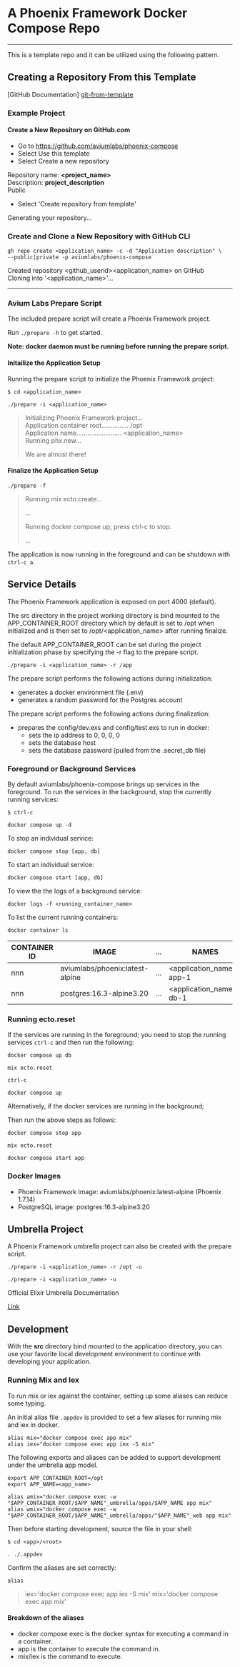 # A Phoenix Framework Docker Compose Repo


---


This is a template repo and it can be utilized using the following pattern. 


## Creating a Repository From this Template


[GitHub Documentation] [git-from-template]


### Example Project


#### Create a New Repository on GitHub.com


- Go to https://github.com/aviumlabs/phoenix-compose
- Select Use this template
- Select Create a new repository


Repository name: __<project_name>__  
Description: __project_description__  
Public  


- Select 'Create repository from template'


Generating your repository...


### Create and Clone a New Repository with GitHub CLI


    gh repo create <application_name> -c -d "Application description" \
    --public|private -p aviumlabs/phoenix-compose 


Created repository \<github\_userid\>\<application\_name\>  on GitHub  
Cloning into '\<application\_name\>'...  


---


### Avium Labs Prepare Script


The included prepare script will create a Phoenix Framework project. 


Run `./prepare -h` to get started.


**Note: docker daemon must be running before running the prepare script.**


#### Initailize the Application Setup


Running the prepare script to initialize the Phoenix Framework project:


    $ cd <application_name> 

    ./prepare -i <application_name> 


>
> Initializing Phoenix Framework project...  
> Application container root............... /opt  
> Application name......................... \<application\_name>  
> Running phx.new...  
>
> We are almost there!  
>


#### Finalize the Application Setup


    ./prepare -f


>    
> Running mix ecto.create...  
> 
> ...  
> 
> Running docker compose up; press ctrl-c to stop.  
> 
> ...  
> 


The application is now running in the foreground and can be shutdown 
with `ctrl-c a`.


## Service Details


The Phoenix Framework application is exposed on port 4000 (default). 


The src directory in the project working directory is bind mounted to the 
APP\_CONTAINER\_ROOT directory which by default is set to /opt when initialized 
and is then set to /opt/\<application\_name\> after running finalize.  

The default APP\_CONTAINER\_ROOT can be set during the project initialization 
phase by specifying the -r flag to the prepare script.  


    ./prepare -i <application_name> -r /app


The prepare script performs the following actions during initialization:  
- generates a docker environment file (.env)  
- generates a random password for the Postgres account  

The prepare script performs the following actions during finalization:  
- prepares the config/dev.exs and config/test.exs to run in docker:  
  - sets the ip address to 0, 0, 0, 0  
  - sets the database host  
  - sets the database password (pulled from the .secret\_db file)


### Foreground or Background Services


By default aviumlabs/phoenix-compose brings up services in the foreground. To 
run the services in the background, stop the currently running services:


    $ ctrl-c

    docker compose up -d

    
To stop an individual service:


    docker compose stop [app, db]


To start an individual service:


    docker compose start [app, db]


To view the the logs of a background service:


    docker logs -f <running_container_name>


To list the current running containers:


    docker container ls


| CONTAINER ID   | IMAGE                           | ... | NAMES                        |
|----------------|---------------------------------|-----|------------------------------|
| nnn            | aviumlabs/phoenix:latest-alpine | ... | \<application\_name\>-app-1  |
| nnn            | postgres:16.3-alpine3.20        | ... | \<application\_name\>-db-1   |


### Running ecto.reset


If the services are running in the foreground; you need to stop the running 
services `ctrl-c` and then run the following:


    docker compose up db

    mix ecto.reset

    ctrl-c

    docker compose up


Alternatively, if the docker services are running in the background;


Then run the above steps as follows:


    docker compose stop app

    mix ecto.reset

    docker compose start app


### Docker Images


- Phoenix Framework image: aviumlabs/phoenix:latest-alpine (Phoenix 1.7.14)
- PostgreSQL image: postgres:16.3-alpine3.20


## Umbrella Project


A Phoenix Framework umbrella project can also be created with the prepare 
script. 


    ./prepare -i <application_name> -r /opt -u

    ./prepare -i <application_name> -u


Official Elixir Umbrella Documentation 


[Link](https://elixir-lang.org/getting-started/mix-otp/dependencies-and-umbrella-projects.html)


## Development


With the **src** directory bind mounted to the application directory, you can use 
your favorite local development environment to continue with developing 
your application.


### Running Mix and Iex 


To run mix or iex against the container, setting up some aliases can reduce some 
typing.

An initial alias file `.appdev` is provided to set a few aliases for running 
mix and iex in docker.


    alias mix="docker compose exec app mix"
    alias iex="docker compose exec app iex -S mix"


The following exports and aliases can be added to support development under 
the umbrella app model.


    export APP_CONTAINER_ROOT=/opt
    export APP_NAME=<app_name>

    alias amix="docker compose exec -w "$APP_CONTAINER_ROOT/$APP_NAME"_umbrella/apps/$APP_NAME app mix"
    alias wmix="docker compose exec -w "$APP_CONTAINER_ROOT/$APP_NAME"_umbrella/apps/"$APP_NAME"_web app mix"


Then before starting development, source the file in your shell:


    $ cd <app>/<root>

    . ./.appdev
   

Confirm the aliases are set correctly:


    alias

> 
> iex='docker compose exec app iex -S mix'
> mix='docker compose exec app mix'
>


#### Breakdown of the aliases


* docker compose exec is the docker syntax for executing a command in a container.
* app is the container to execute the command in.
* mix/iex is the command to execute.


[git-from-template]: https://docs.github.com/en/repositories/creating-and-managing-repositories/creating-a-repository-from-a-template
